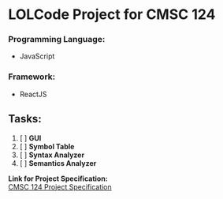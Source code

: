 # LOLCode Project for CMSC 124
  
### Programming Language: 
- JavaScript
### Framework: 
- ReactJS
  
## Tasks:
  
1. [ ] **GUI**
2. [ ] **Symbol Table**
3. [ ] **Syntax Analyzer**
4. [ ] **Semantics Analyzer**
  
 
**Link for Project Specification:**  
[CMSC 124 Project Specification](https://drive.google.com/file/d/1ooCMhXHBoz_SRve0uTH5VF4Y94habUld/view)
